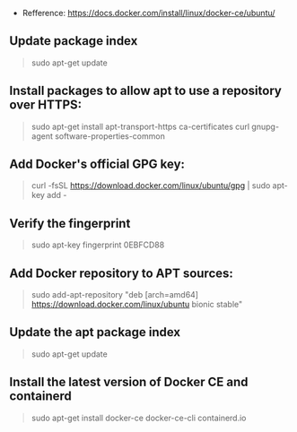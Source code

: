 - Refference: https://docs.docker.com/install/linux/docker-ce/ubuntu/
## Update package index
>sudo apt-get update

## Install packages to allow apt to use a repository over HTTPS:
>sudo apt-get install apt-transport-https ca-certificates curl gnupg-agent software-properties-common

## Add Docker's official GPG key: 
>curl -fsSL https://download.docker.com/linux/ubuntu/gpg | sudo apt-key add -

## Verify the fingerprint
>sudo apt-key fingerprint 0EBFCD88

## Add Docker repository to APT sources:
>sudo add-apt-repository "deb [arch=amd64] https://download.docker.com/linux/ubuntu bionic stable"

## Update the apt package index
>sudo apt-get update

## Install the latest version of Docker CE and containerd
>sudo apt-get install docker-ce docker-ce-cli containerd.io
